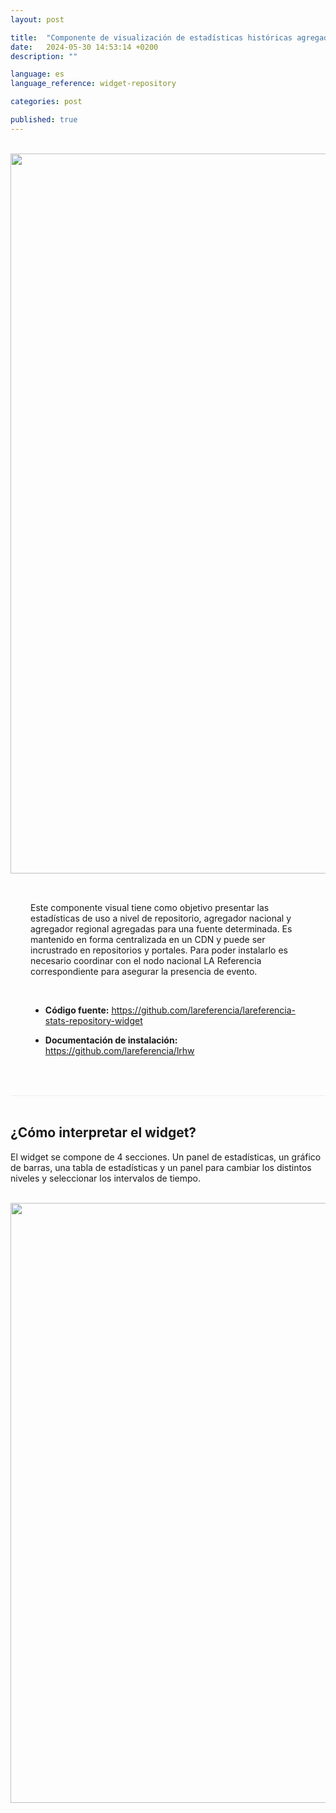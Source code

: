 ```yaml
---
layout: post

title:  "Componente de visualización de estadísticas históricas agregadas"
date:   2024-05-30 14:53:14 +0200
description: ""

language: es
language_reference: widget-repository

categories: post

published: true
---
```


<br/>

<div class="flex">

  <div>
    <img style="width: 120vw" src="{{site.baseurl}}/assets/img/widget-repo.png">   
  </div>

  <div style="padding: 2rem">
    <p>
      Este componente visual tiene como objetivo presentar las estadísticas de uso a nivel de repositorio, agregador nacional y agregador regional agregadas para una fuente determinada. 
      Es mantenido en forma centralizada en un CDN y puede ser incrustrado en repositorios y portales.
      Para poder instalarlo es necesario coordinar con el nodo nacional LA Referencia correspondiente para asegurar la presencia de evento. 
    </p>
   <br/>
    <ul>  
        <li>
          <b>Código fuente:</b> 
          <a href="https://github.com/lareferencia/lareferencia-stats-repository-widget">
           https://github.com/lareferencia/lareferencia-stats-repository-widget
          </a>
        </li>
    </ul>
    <ul>  
        <li>
          <b>Documentación de instalación:</b>
          <a href="https://github.com/lareferencia/lrhw">
            https://github.com/lareferencia/lrhw
          </a>
        </li>
    </ul>
  </div>

</div>

<br>

<!--more-->

<div style="border-bottom: 1px solid #eee;"></div>

<br>
<h2 style="font-weight:bold">¿Cómo interpretar el widget?</h2>
<p>El widget se compone de 4 secciones. Un panel de estadísticas, un gráfico de barras, una tabla de estadísticas y un panel para cambiar los distintos niveles y seleccionar los intervalos de tiempo.
</p>
<br>


<div>
    <img style="width: 100vw" src="{{site.baseurl}}/assets/img/widget-repo-3.png">   
</div>
